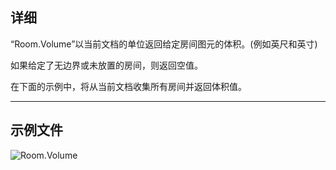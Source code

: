 ## 详细
“Room.Volume”以当前文档的单位返回给定房间图元的体积。(例如英尺和英寸)

如果给定了无边界或未放置的房间，则返回空值。

在下面的示例中，将从当前文档收集所有房间并返回体积值。
___
## 示例文件

![Room.Volume](./Revit.Elements.Room.Volume_img.jpg)
